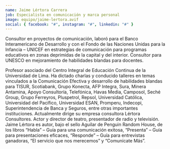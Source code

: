 ```yaml
---
name: Jaime Lértora Carrera
job: Especialista en comunicación y marca personal
image: equipo/jaime-lertora.avif
social: { facebook: "#", instagram: "#", linkedin: "#" }
---
```


<div class="font-light tracking-wider columns-1 md:columns-2 text-zinc-700">
<p class="mb-4 capital-letter">Consultor en proyectos de comunicación, laboró para el Banco Interamericano de Desarrollo y con el Fondo de las Naciones Unidas para la Infancia – UNICEF en estrategias de comunicación para programas educativos en zonas deprimidas de la capital y del interior. Consultor para UNESCO en mejoramiento de habilidades  blandas para docentes.</p>
<p class="mb-4">Profesor asociado del Centro Integral de Educación Continua de la Universidad de Lima. Ha dictado charlas y conducido talleres en temas vinculados a la Comunicación Efectiva y desarrollo de habilidades blandas para TISUR, Scotiabank, Grupo Konecta, AFP Integra, Sura, Minera Antamina, Apoyo Consultoría, Telefónica, Havas Media, Camposol, Seché Group, Grupo Ferreyros, Pluspetrol, Repsol, Universidad Católica, Universidad del Pacífico, Universidad ESAN, Promperu, Indecopi, Superintendencia de Banca y Seguros, entre otras importantes instituciones. Actualmente dirige su empresa consultora Lértora Consultores. Actor y director de teatro, presentador de radio y televisión. Jaime Lértora es autor, bajo el sello Aguilar de Penguin Random House, de los libros “Habla” – Guía para una comunicación exitosa, “Presenta” – Guía para presentaciones eficaces, “Responde” – Guía para entrevistas ganadoras, “El servicio que nos merecemos” y “Comunícate Más”.
</p>
</div>
